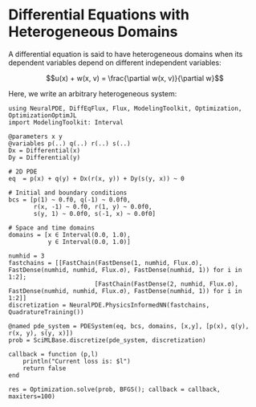 # Differential Equations with Heterogeneous Domains

A differential equation is said to have heterogeneous domains when its dependent variables depend on different independent variables:

```math
u(x) + w(x, v) = \frac{\partial w(x, v)}{\partial w}
```

Here, we write an arbitrary heterogeneous system:

```@example heterogeneous
using NeuralPDE, DiffEqFlux, Flux, ModelingToolkit, Optimization, OptimizationOptimJL
import ModelingToolkit: Interval

@parameters x y
@variables p(..) q(..) r(..) s(..)
Dx = Differential(x)
Dy = Differential(y)

# 2D PDE
eq  = p(x) + q(y) + Dx(r(x, y)) + Dy(s(y, x)) ~ 0

# Initial and boundary conditions
bcs = [p(1) ~ 0.f0, q(-1) ~ 0.0f0,
       r(x, -1) ~ 0.f0, r(1, y) ~ 0.0f0,
       s(y, 1) ~ 0.0f0, s(-1, x) ~ 0.0f0]

# Space and time domains
domains = [x ∈ Interval(0.0, 1.0),
           y ∈ Interval(0.0, 1.0)]

numhid = 3
fastchains = [[FastChain(FastDense(1, numhid, Flux.σ), FastDense(numhid, numhid, Flux.σ), FastDense(numhid, 1)) for i in 1:2];
                        [FastChain(FastDense(2, numhid, Flux.σ), FastDense(numhid, numhid, Flux.σ), FastDense(numhid, 1)) for i in 1:2]]
discretization = NeuralPDE.PhysicsInformedNN(fastchains, QuadratureTraining())

@named pde_system = PDESystem(eq, bcs, domains, [x,y], [p(x), q(y), r(x, y), s(y, x)])
prob = SciMLBase.discretize(pde_system, discretization)

callback = function (p,l)
    println("Current loss is: $l")
    return false
end

res = Optimization.solve(prob, BFGS(); callback = callback, maxiters=100)
```
